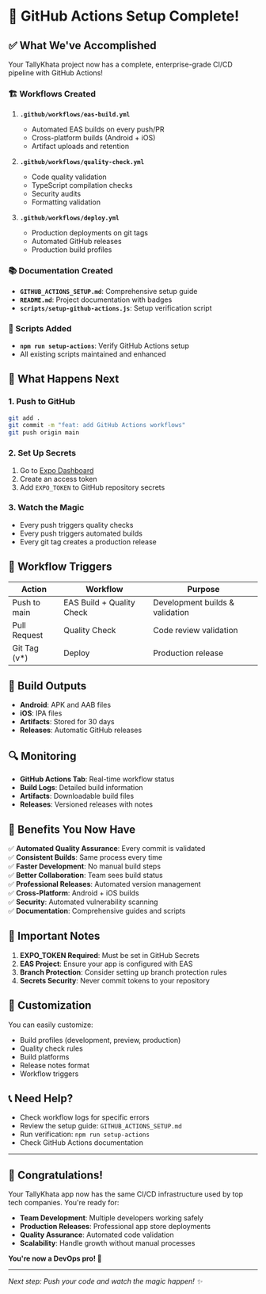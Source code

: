 # 🎉 GitHub Actions Setup Complete!

## ✅ What We've Accomplished

Your TallyKhata project now has a complete, enterprise-grade CI/CD pipeline with GitHub Actions!

### 🏗️ Workflows Created

1. **`.github/workflows/eas-build.yml`**
   - Automated EAS builds on every push/PR
   - Cross-platform builds (Android + iOS)
   - Artifact uploads and retention

2. **`.github/workflows/quality-check.yml`**
   - Code quality validation
   - TypeScript compilation checks
   - Security audits
   - Formatting validation

3. **`.github/workflows/deploy.yml`**
   - Production deployments on git tags
   - Automated GitHub releases
   - Production build profiles

### 📚 Documentation Created

- **`GITHUB_ACTIONS_SETUP.md`**: Comprehensive setup guide
- **`README.md`**: Project documentation with badges
- **`scripts/setup-github-actions.js`**: Setup verification script

### 🔧 Scripts Added

- **`npm run setup-actions`**: Verify GitHub Actions setup
- All existing scripts maintained and enhanced

## 🚀 What Happens Next

### 1. Push to GitHub
```bash
git add .
git commit -m "feat: add GitHub Actions workflows"
git push origin main
```

### 2. Set Up Secrets
1. Go to [Expo Dashboard](https://expo.dev)
2. Create an access token
3. Add `EXPO_TOKEN` to GitHub repository secrets

### 3. Watch the Magic
- Every push triggers quality checks
- Every push triggers automated builds
- Every git tag creates a production release

## 🎯 Workflow Triggers

| Action | Workflow | Purpose |
|--------|----------|---------|
| Push to main | EAS Build + Quality Check | Development builds & validation |
| Pull Request | Quality Check | Code review validation |
| Git Tag (v*) | Deploy | Production release |

## 📱 Build Outputs

- **Android**: APK and AAB files
- **iOS**: IPA files
- **Artifacts**: Stored for 30 days
- **Releases**: Automatic GitHub releases

## 🔍 Monitoring

- **GitHub Actions Tab**: Real-time workflow status
- **Build Logs**: Detailed build information
- **Artifacts**: Downloadable build files
- **Releases**: Versioned releases with notes

## 🎉 Benefits You Now Have

✅ **Automated Quality Assurance**: Every commit is validated  
✅ **Consistent Builds**: Same process every time  
✅ **Faster Development**: No manual build steps  
✅ **Better Collaboration**: Team sees build status  
✅ **Professional Releases**: Automated version management  
✅ **Cross-Platform**: Android + iOS builds  
✅ **Security**: Automated vulnerability scanning  
✅ **Documentation**: Comprehensive guides and scripts  

## 🚨 Important Notes

1. **EXPO_TOKEN Required**: Must be set in GitHub Secrets
2. **EAS Project**: Ensure your app is configured with EAS
3. **Branch Protection**: Consider setting up branch protection rules
4. **Secrets Security**: Never commit tokens to your repository

## 🔧 Customization

You can easily customize:
- Build profiles (development, preview, production)
- Quality check rules
- Build platforms
- Release notes format
- Workflow triggers

## 📞 Need Help?

- Check workflow logs for specific errors
- Review the setup guide: `GITHUB_ACTIONS_SETUP.md`
- Run verification: `npm run setup-actions`
- Check GitHub Actions documentation

---

## 🎊 Congratulations!

Your TallyKhata app now has the same CI/CD infrastructure used by top tech companies. You're ready for:

- **Team Development**: Multiple developers working safely
- **Production Releases**: Professional app store deployments
- **Quality Assurance**: Automated code validation
- **Scalability**: Handle growth without manual processes

**You're now a DevOps pro! 🚀**

---

*Next step: Push your code and watch the magic happen! ✨*
